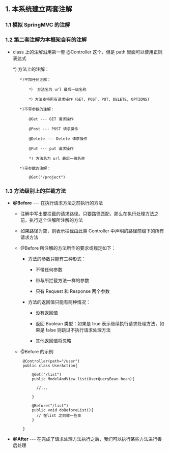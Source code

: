 
## 1. 本系统建立两套注解

###	1.1 模拟 SpringMVC 的注解
	
###	1.2 第二套注解为本框架自有的注解
	
   * class 上的注解沿用第一套  @Controller 这个，但是 path 里面可以使用正则表达式
		
		*) 方法上的注解：
		
			*)不加任何注解：
			
				*） 方法名为 url 最后一级名称
				
				*）方法支持所有请求操作（GET, POST, PUT, DELETE, OPTIONS)
		 
		 	*)不带参数的注解：
		 	
		 		@Get --- GET 请求操作
		 		
		 		@Post --- POST 请求操作
		 		
		 		@Delete --- Delete 请求操作 
		 		
		 		@Put --- put 请求操作
		 	
		 		*) 方法名为 url 最后一级名称
		 		
		 	*)带参数的注解：
		 	
		 		@Get("/project")
		 	
### 1.3 方法级别上的拦截方法	
	
   * **@Before**  --- 在执行请求方法之前执行的方法

     + 注解中写出要拦截的请求路径。只要路径匹配，那么在执行处理方法之前，执行这个注解所注解的方法

     + 如果路径为空，则表示拦截由此类 Controller 中声明的路径前缀下的所有请求方法

     + @Before 所注解的方法所作的要求或规定如下：

        - 方法的参数只能有三种形式：

           * 不带任何参数

           * 带与所拦截方法一样的参数

           * 只有 Request 和 Response 两个参数

        - 方法的返回值只能有两种情况：

           * 没有返回值

           * 返回 Boolean 类型：如果是 true 表示继续执行请求处理方法，如果是 false 则跳过不执行请求处理方法
          
           * 其他返回值将忽略

     + @Before 的示例
    

            @Controller(path="/user")
            public class UserAction{

                @Get("/list")
                public ModelAndView list(UserQueryBean bean){

                  //...

                }

                @Before("/list")
                public void doBeforeList(){
                  // 在list 之前做一些事
                }

            } 
             
   * **@After**  --- 在完成了请求处理方法执行之后，我们可以执行某些方法进行善后处理






